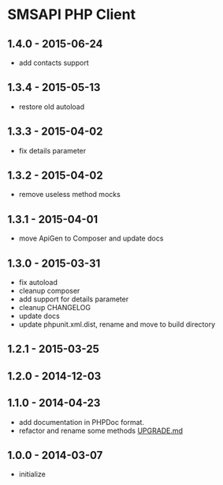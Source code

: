 # SMSAPI PHP Client

## 1.4.0 - 2015-06-24
* add contacts support

## 1.3.4 - 2015-05-13
* restore old autoload

## 1.3.3 - 2015-04-02
* fix details parameter

## 1.3.2 - 2015-04-02
* remove useless method mocks

## 1.3.1 - 2015-04-01
* move ApiGen to Composer and update docs

## 1.3.0 - 2015-03-31
* fix autoload
* cleanup composer
* add support for details parameter
* cleanup CHANGELOG
* update docs
* update phpunit.xml.dist, rename and move to build directory

## 1.2.1 - 2015-03-25

## 1.2.0 - 2014-12-03

## 1.1.0 - 2014-04-23
* add documentation in PHPDoc format.
* refactor and rename some methods [UPGRADE.md](UPGRADE.md)

## 1.0.0 - 2014-03-07
* initialize
